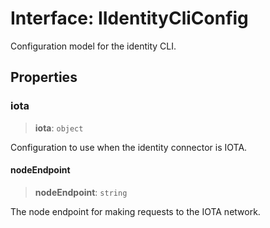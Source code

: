 # Interface: IIdentityCliConfig

Configuration model for the identity CLI.

## Properties

### iota

> **iota**: `object`

Configuration to use when the identity connector is IOTA.

#### nodeEndpoint

> **nodeEndpoint**: `string`

The node endpoint for making requests to the IOTA network.
